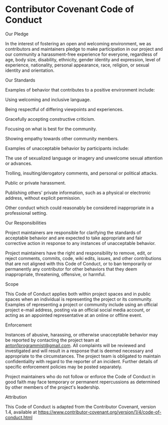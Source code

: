 # Contributor Covenant Code of Conduct

Our Pledge

In the interest of fostering an open and welcoming environment, we as contributors and maintainers pledge to make participation in our project and our community a harassment-free experience for everyone, regardless of age, body size, disability, ethnicity, gender identity and expression, level of experience, nationality, personal appearance, race, religion, or sexual identity and orientation.

Our Standards

Examples of behavior that contributes to a positive environment include:

Using welcoming and inclusive language.

Being respectful of differing viewpoints and experiences.

Gracefully accepting constructive criticism.

Focusing on what is best for the community.

Showing empathy towards other community members.

Examples of unacceptable behavior by participants include:

The use of sexualized language or imagery and unwelcome sexual attention or advances.

Trolling, insulting/derogatory comments, and personal or political attacks.

Public or private harassment.

Publishing others' private information, such as a physical or electronic address, without explicit permission.

Other conduct which could reasonably be considered inappropriate in a professional setting.

Our Responsibilities

Project maintainers are responsible for clarifying the standards of acceptable behavior and are expected to take appropriate and fair corrective action in response to any instances of unacceptable behavior.

Project maintainers have the right and responsibility to remove, edit, or reject comments, commits, code, wiki edits, issues, and other contributions that are not aligned with this Code of Conduct, or to ban temporarily or permanently any contributor for other behaviors that they deem inappropriate, threatening, offensive, or harmful.

Scope

This Code of Conduct applies both within project spaces and in public spaces when an individual is representing the project or its community. Examples of representing a project or community include using an official project e-mail address, posting via an official social media account, or acting as an appointed representative at an online or offline event.

Enforcement

Instances of abusive, harassing, or otherwise unacceptable behavior may be reported by contacting the project team at [anton1programmist@gmail.com](mailto:anton1programmist@gmail.com). All complaints will be reviewed and investigated and will result in a response that is deemed necessary and appropriate to the circumstances. The project team is obligated to maintain confidentiality with regard to the reporter of an incident. Further details of specific enforcement policies may be posted separately.

Project maintainers who do not follow or enforce the Code of Conduct in good faith may face temporary or permanent repercussions as determined by other members of the project's leadership.

Attribution

This Code of Conduct is adapted from the Contributor Covenant, version 1.4, available at https://www.contributor-covenant.org/version/1/4/code-of-conduct.html